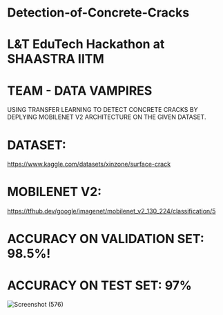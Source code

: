# Detection-of-Concrete-Cracks

# L&T EduTech Hackathon at SHAASTRA IITM
# TEAM - DATA VAMPIRES
USING TRANSFER LEARNING TO DETECT CONCRETE CRACKS BY DEPLYING MOBILENET V2 ARCHITECTURE ON THE GIVEN DATASET.
# DATASET: 
https://www.kaggle.com/datasets/xinzone/surface-crack 
# MOBILENET V2:  
https://tfhub.dev/google/imagenet/mobilenet_v2_130_224/classification/5

# ACCURACY ON VALIDATION SET: 98.5%!
# ACCURACY ON TEST SET: 97%



![Screenshot (576)](https://user-images.githubusercontent.com/118126264/212912421-40875194-811a-4e5b-be74-679aeeb267bc.png)

